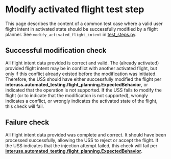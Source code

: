 # Modify activated flight test step

This page describes the content of a common test case where a valid user flight intent in activated state should be
successfully modified by a flight planner.  See `modify_activated_flight_intent` in [test_steps.py](test_steps.py).

## Successful modification check

All flight intent data provided is correct and valid. The (already activated) provided flight intent may be in conflict with
another activated flight, but only if this conflict already existed before the modification was initiated.
Therefore, the USS should have either successfully modified the flight per **interuss.automated_testing.flight_planning.ExpectedBehavior**,
or indicated that the operation is not supported.
If the USS fails to modify the flight (or to indicate that the modification is not supported), wrongly indicates a
conflict, or wrongly indicates the activated state of the flight, this check will fail.

## Failure check

All flight intent data provided was complete and correct. It should have been processed successfully, allowing the USS
to reject or accept the flight. If the USS indicates that the injection attempt failed, this check will fail per
**[interuss.automated_testing.flight_planning.ExpectedBehavior](../../requirements/interuss/automated_testing/flight_planning.md)**.
